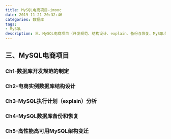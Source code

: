 ```yaml
---
title: MySQL电商项目-imooc
date: 2019-11-21 20:32:46
categories: 数据库
tags: 
- MySQL
description: 三、MySQL电商项目（开发规范、结构设计、explain、备份与恢复、MySQL架构）
---
```


## 三、MySQL电商项目

### Ch1-数据库开发规范的制定

### Ch2-电商实例数据库结构设计

### Ch3-MySQL执行计划（explain）分析

### Ch4-MySQL数据库备份和恢复

### Ch5-高性能高可用MySQL架构变迁

